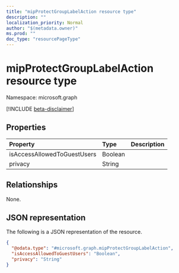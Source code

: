 ```yaml
---
title: "mipProtectGroupLabelAction resource type"
description: ""
localization_priority: Normal
author: "$(metadata.owner)"
ms.prod: ""
doc_type: "resourcePageType"
---
```


# mipProtectGroupLabelAction resource type

Namespace: microsoft.graph

[!INCLUDE [beta-disclaimer](../../includes/beta-disclaimer.md)]

## Properties

| Property                    | Type    | Description |
| :-------------------------- | :------ | :---------- |
| isAccessAllowedToGuestUsers | Boolean |             |
| privacy                     | String  |             |

## Relationships

None.

## JSON representation

The following is a JSON representation of the resource.

<!-- {
  "blockType": "resource",
  "@odata.type": "microsoft.graph.mipProtectGroupLabelAction",
}
-->

```json
{
  "@odata.type": "#microsoft.graph.mipProtectGroupLabelAction",
  "isAccessAllowedToGuestUsers": "Boolean",
  "privacy": "String"
}
```
